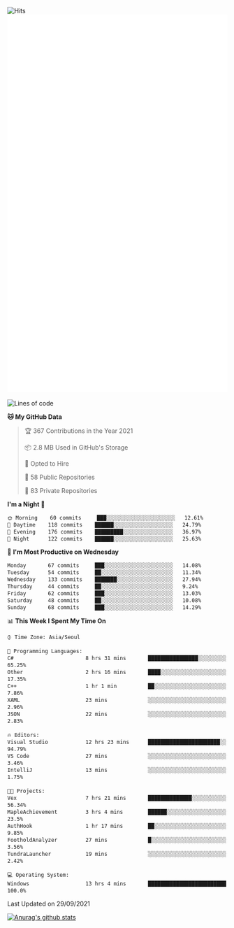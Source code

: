 ![Hits](https://hits.seeyoufarm.com/api/count/incr/badge.svg?url=https%3A%2F%2Fgithub.com%2Fkokose1234&count_bg=%2379C83D&title_bg=%23555555&icon=apple.svg&icon_color=%23E7E7E7&title=hits&edge_flat=false)
<br/>
![Metrics](https://github.com/kokose1234/kokose1234/blob/main/github-metrics.svg)

<!--START_SECTION:waka-->
![Lines of code](https://img.shields.io/badge/From%20Hello%20World%20I%27ve%20Written-11.9%20million%20lines%20of%20code-blue)

**🐱 My GitHub Data** 

> 🏆 367 Contributions in the Year 2021
 > 
> 📦 2.8 MB Used in GitHub's Storage 
 > 
> 💼 Opted to Hire
 > 
> 📜 58 Public Repositories 
 > 
> 🔑 83 Private Repositories  
 > 
**I'm a Night 🦉** 

```text
🌞 Morning    60 commits     ███░░░░░░░░░░░░░░░░░░░░░░   12.61% 
🌆 Daytime    118 commits    ██████░░░░░░░░░░░░░░░░░░░   24.79% 
🌃 Evening    176 commits    █████████░░░░░░░░░░░░░░░░   36.97% 
🌙 Night      122 commits    ██████░░░░░░░░░░░░░░░░░░░   25.63%

```
📅 **I'm Most Productive on Wednesday** 

```text
Monday       67 commits     ███░░░░░░░░░░░░░░░░░░░░░░   14.08% 
Tuesday      54 commits     ██░░░░░░░░░░░░░░░░░░░░░░░   11.34% 
Wednesday    133 commits    ███████░░░░░░░░░░░░░░░░░░   27.94% 
Thursday     44 commits     ██░░░░░░░░░░░░░░░░░░░░░░░   9.24% 
Friday       62 commits     ███░░░░░░░░░░░░░░░░░░░░░░   13.03% 
Saturday     48 commits     ██░░░░░░░░░░░░░░░░░░░░░░░   10.08% 
Sunday       68 commits     ███░░░░░░░░░░░░░░░░░░░░░░   14.29%

```


📊 **This Week I Spent My Time On** 

```text
⌚︎ Time Zone: Asia/Seoul

💬 Programming Languages: 
C#                       8 hrs 31 mins       ████████████████░░░░░░░░░   65.25% 
Other                    2 hrs 16 mins       ████░░░░░░░░░░░░░░░░░░░░░   17.35% 
C++                      1 hr 1 min          ██░░░░░░░░░░░░░░░░░░░░░░░   7.86% 
XAML                     23 mins             ░░░░░░░░░░░░░░░░░░░░░░░░░   2.96% 
JSON                     22 mins             ░░░░░░░░░░░░░░░░░░░░░░░░░   2.83%

🔥 Editors: 
Visual Studio            12 hrs 23 mins      ███████████████████████░░   94.79% 
VS Code                  27 mins             ░░░░░░░░░░░░░░░░░░░░░░░░░   3.46% 
IntelliJ                 13 mins             ░░░░░░░░░░░░░░░░░░░░░░░░░   1.75%

🐱‍💻 Projects: 
Vex                      7 hrs 21 mins       ██████████████░░░░░░░░░░░   56.34% 
MapleAchievement         3 hrs 4 mins        ██████░░░░░░░░░░░░░░░░░░░   23.5% 
AuthHook                 1 hr 17 mins        ██░░░░░░░░░░░░░░░░░░░░░░░   9.85% 
FootholdAnalyzer         27 mins             █░░░░░░░░░░░░░░░░░░░░░░░░   3.56% 
TundraLauncher           19 mins             ░░░░░░░░░░░░░░░░░░░░░░░░░   2.42%

💻 Operating System: 
Windows                  13 hrs 4 mins       █████████████████████████   100.0%

```


 Last Updated on 29/09/2021
<!--END_SECTION:waka-->

[![Anurag's github stats](https://github-readme-stats.vercel.app/api?username=kokose1234&theme=dracula)](https://github.com/anuraghazra/github-readme-stats)



	
